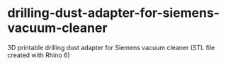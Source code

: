 # drilling-dust-adapter-for-siemens-vacuum-cleaner
3D printable drilling dust adapter for Siemens vacuum cleaner (STL file created with Rhino 6)
